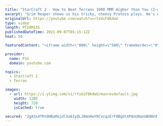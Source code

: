 ```yaml
---
title: "StarCraft 2 - How to Beat Terrans 1000 MMR Higher than You (2-games) | Grim Reaper #21"
excerpt: "Grim Reaper shows us his tricky, cheesy Protoss plays. He's now working on a strat to kill Terrans who are up to 1k MMR higher than him... 🐷 Support PiG: https://www.pigstarcraft.com/support/  The Grim Reaper Playlist: https://www.youtube.com/watch?v=3cLene8nRc8&list=PLFUDU8AOevUcEZxzA83oiBz8LxgwgLeyR"
originalUrl: https://youtube.com/watch?v=rtsUiF8KdwU
type: video
length: PT20M13S
publishedDateTime: 2021-09-07T05:15:12Z
heat: 50

featuredContent: "<iframe width=\"800\" height=\"500\" frameborder=\"0\" src=\"https://www.youtube.com/embed/rtsUiF8KdwU\" allow=\"accelerometer; autoplay; encrypted-media; gyroscope; picture-in-picture\" allowfullscreen></iframe>"

provider:
  name: PiG
  domain: youtube.com

topics:
  - StarCraft 2
  - Terran

images:
  - url: https://i.ytimg.com/vi/rtsUiF8KdwU/maxresdefault.jpg
    width: 1280
    height: 720
    isCached: true

secured: "2gA3x4TRtOHBaRGjdlXo6IyQLJ0mnHwY0CvcqzErF8BgdtXPAUoNanGBONVdfeMXYrLszPSaoFcXwsFMKnyodKCAbBx7GSN4QGFlgdnoGOBdi++1f5DTUFpOuSAc/1pP4rIpVe9wtRgIgavR2K0kZcjVhT4o+s5d6ibZ4ryTK2ffFUVD/uQ8x8pvhmAObcrc03hCVPy+7mjtF73/ae2Rb57pGlJf82EBwwLmOhFFAZkmhwXwe94ea6vhhP3/biQEp8D95CPPpCy6FJX1Yyf/XKpAnGRN4A5afv5ZKxTK8JWmpmrINu3fuvjXI8nls3akF06+c64ZsuofWSEU7dQpHZ6Hq9usHwvIBjjstshgCszrQllTzFO0OWlkdgR2mIxtz30SzStsBwOWbZQk43Ds550nW8Hyxw1BR/cW5+b70Ko=;Ue++dMMNpT3GWrpqRzVB6Q=="
---
```


